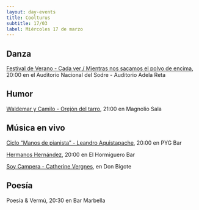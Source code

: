 ```yaml
---
layout: day-events
title: Coolturus
subtitle: 17/03
label: Miércoles 17 de marzo
---
```


## Danza

[Festival de Verano - Cada ver / Mientras nos sacamos el polvo de encima](https://sodre.gub.uy/#calendario), 20:00 en el Auditorio Nacional del Sodre - Auditorio Adela Reta

## Humor

[Waldemar y Camilo - Orejón del tarro](https://magnoliosala.uy/evento/waldemar-y-camilo_7), 21:00 en Magnolio Sala

## Música en vivo

[Ciclo “Manos de pianista” - Leandro Aquistapache](https://instagram.com/pygbar?igshid=v0vxh7zot18p), 20:00 en PYG Bar

[Hermanos Hernández](https://instagram.com/elhormiguerobar?igshid=1c4tb3dthy2fo), 20:00 en El Hormiguero Bar

[Soy Campera - Catherine Vergnes](https://instagram.com/restaurantedonbigote?igshid=164zq44egnbtq), en Don Bigote

## Poesía

Poesía & Vermú, 20:30 en Bar Marbella